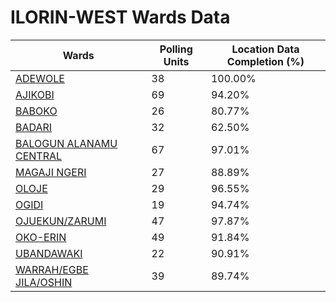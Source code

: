 
# ILORIN-WEST Wards Data

| Wards | Polling Units | Location Data Completion (%) |
| ---- | ----- | ------- |
| [ADEWOLE](./wards/5743-adewole) | 38 | 100.00% |
| [AJIKOBI](./wards/5744-ajikobi) | 69 | 94.20% |
| [BABOKO](./wards/5745-baboko) | 26 | 80.77% |
| [BADARI](./wards/5746-badari) | 32 | 62.50% |
| [BALOGUN ALANAMU CENTRAL](./wards/5747-balogun-alanamu-central) | 67 | 97.01% |
| [MAGAJI NGERI](./wards/5748-magaji-ngeri) | 27 | 88.89% |
| [OLOJE](./wards/5749-oloje) | 29 | 96.55% |
| [OGIDI](./wards/5750-ogidi) | 19 | 94.74% |
| [OJUEKUN/ZARUMI](./wards/5751-ojuekun/zarumi) | 47 | 97.87% |
| [OKO-ERIN](./wards/5752-oko-erin) | 49 | 91.84% |
| [UBANDAWAKI](./wards/5753-ubandawaki) | 22 | 90.91% |
| [WARRAH/EGBE JILA/OSHIN](./wards/5754-warrah/egbe-jila/oshin) | 39 | 89.74% |




